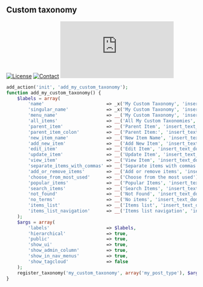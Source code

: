 ## Custom taxonomy
[![License](https://img.shields.io/github/license/dedewiweka/snippets?color=brightgreen)](https://github.com/dedewiweka/snippets/blob/main/LICENSE) [![Contact](https://img.shields.io/badge/contact-Dede%20Wiweka-orange)](https://dede.wiweka.com/development) ![File size](https://img.shields.io/github/size/dedewiweka/snippets/Custom%20Post%20Types/custom-taxonomy.md) 
```php
add_action('init', 'add_my_custom_taxonomy');
function add_my_custom_taxonomy() {
    $labels = array(
		'name'                       => _x('My Custom Taxonomy', 'insert_text_domain'),
		'singular_name'              => _x('My Custom Taxonomy', 'insert_text_domain'),
		'menu_name'                  => __('My Custom Taxonomy', 'insert_text_domain'),
		'all_items'                  => __('All My Custom Taxonomies', 'insert_text_domain'),
		'parent_item'                => __('Parent Item', 'insert_text_domain'),
		'parent_item_colon'          => __('Parent Item:', 'insert_text_domain'),
		'new_item_name'              => __('New Item Name', 'insert_text_domain'),
		'add_new_item'               => __('Add New Item', 'insert_text_domain'),
		'edit_item'                  => __('Edit Item', 'insert_text_domain'),
		'update_item'                => __('Update Item', 'insert_text_domain'),
		'view_item'                  => __('View Item', 'insert_text_domain'),
		'separate_items_with_commas' => __('Separate items with commas', 'insert_text_domain'),
		'add_or_remove_items'        => __('Add or remove items', 'insert_text_domain'),
		'choose_from_most_used'      => __('Choose from the most used'),
		'popular_items'              => __('Popular Items', 'insert_text_domain'),
		'search_items'               => __('Search Items', 'insert_text_domain'),
		'not_found'                  => __('Not Found', 'insert_text_domain'),
		'no_terms'                   => __('No items', 'insert_text_domain'),
		'items_list'                 => __('Items list', 'insert_text_domain'),
		'items_list_navigation'      => __('Items list navigation', 'insert_text_domain') 
    );
    $args = array(
		'labels'                     => $labels,
		'hierarchical'               => true,
		'public'                     => true,
		'show_ui'                    => true,
		'show_admin_column'          => true,
		'show_in_nav_menus'          => true,
		'show_tagcloud'              => false
    );
    register_taxonomy('my_custom_taxonomy', array('my_post_type'), $args);
}
```